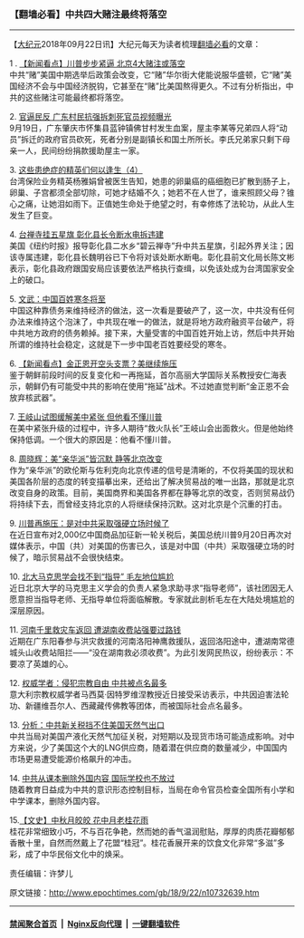 ### 【翻墙必看】中共四大赌注最终将落空
------------------------

<p>【<a href="http://www.epochtimes.com/gb/tag/%E5%A4%A7%E7%BA%AA%E5%85%83.html">大纪元</a>2018年09月22日讯】大纪元每天为读者梳理<a href="http://www.epochtimes.com/gb/tag/%E7%BF%BB%E5%A2%99%E5%BF%85%E7%9C%8B.html">翻墙必看</a>的文章：</p>
<p>1 . <a href="http://www.epochtimes.com/gb/18/9/21/n10731891.htm">【新闻看点】川普步步紧逼 北京4大赌注或落空</a><br />
中共“赌”美国中期选举后政策会改变，它“赌”华尔街大佬能说服华盛顿，它“赌”美国经济不会与中国经济脱钩，它甚至在“赌”比美国熬得更久。不过有分析指出，中共的这些赌注可能最终都将落空。</p>
<p>2. <a href="http://www.epochtimes.com/gb/18/9/21/n10731694.htm">官逼民反 广东村民抗强拆刺死官员视频曝光</a><br />
9月19日，广东肇庆市怀集县蓝钟镇佛甘村发生血案，屋主李某等兄弟四人将“动员”拆迁的政府官员砍死，死者分别是副镇长和国土所所长。李氏兄弟家只剩下母亲一人，民间纷纷捐款援助屋主一家。</p>
<p>3. <a href="http://www.epochtimes.com/gb/18/9/16/n10718504.htm">这些患绝症的精英们何以逢生（4）</a><br />
台湾保险业务精英杨雅娟曾被医生告知，她患的卵巢癌的癌细胞已扩散到肠子上，卵巢、子宫都须全部切除，可她才结婚不久；她若不在人世了，谁来照顾父母？锥心之痛，让她泪如雨下。正值她生命处于绝望之时，有幸修炼了法轮功，从此人生发生了巨变。</p>
<p>4. <a href="http://www.epochtimes.com/gb/18/9/21/n10730285.htm">台禅寺挂五星旗 彰化县长令断水电拆违建</a><br />
美国《纽约时报》报导彰化县二水乡“碧云禅寺”升中共五星旗，引起外界关注；因该寺属违建，彰化县长魏明谷已下令将对该处断水断电。彰化县前文化局长陈文彬表示，彰化县政府跟国安局应该要依法严格执行查缉，以免该处成为台湾国家安全上的破口。</p>
<p>5. <a href="http://www.epochtimes.com/gb/18/9/21/n10730443.htm">文武：中国百姓寒冬将至</a><br />
中国这种靠债务来维持经济的做法，这一次看是要破产了，这一次，中共没有任何办法来维持这个泡沫了，中共现在唯一的做法，就是将地方政府融资平台破产，将中共地方政府的债务赖掉。接下来，大量受害的中国百姓开始上访，然后中共开始所谓的维持社会稳定，这就是下一步中国老百姓要经受的寒冬。</p>
<p>6. <a href="http://www.epochtimes.com/gb/18/9/21/n10732173.htm">【新闻看点】金正恩开空头支票？美继续施压</a><br />
鉴于朝鲜前段时间的反复变化和一再拖延，首尔高丽大学国际关系教授安仁海表示，朝鲜仍有可能受中共的影响在使用“拖延”战术。不过她直觉判断“金正恩不会放弃核武器”。</p>
<p>7. <a href="http://www.epochtimes.com/gb/18/9/21/n10731926.htm">王岐山试图缓解美中紧张 但他看不懂川普</a><br />
在美中紧张升级的过程中，许多人期待“救火队长”王岐山会出面救火。但是他始终保持低调。一个很大的原因是：他看不懂川普。</p>
<p>8. <a href="http://www.epochtimes.com/gb/18/9/21/n10732009.htm">周晓辉：美“亲华派”皆沉默 静等北京改变</a><br />
作为“亲华派”的欧伦斯与佐利克向北京传递的信号是清晰的，不仅将美国的现状和美国各阶层的态度的转变描摹出来，还给出了解决贸易战的唯一出路，那就是北京改变自身的政策。目前，美国商界和美国各界都在静等北京的改变，否则贸易战仍将持续下去，而曾经支持北京的人将继续保持沉默。这对北京是个沉重的打击。</p>
<p>9. <a href="http://www.epochtimes.com/gb/18/9/21/n10731722.htm">川普再施压：是对中共采取强硬立场时候了</a><br />
在近日宣布对2,000亿中国商品加征新一轮关税后，美国总统川普9月20日再次对媒体表示，中国（共）对美国的伤害已久，该是对中国（中共）采取强硬立场的时候了，暗示贸易战不会很快结束。</p>
<p>10. <a href="http://www.epochtimes.com/gb/18/9/21/n10732368.htm">北大马克思学会找不到“指导” 毛左地位尴尬</a><br />
近日北京大学的马克思主义学会的负责人紧急求助寻求“指导老师”，该社团因无人愿意担当指导老师、无指导单位将面临解散。专家就此剖析毛左在大陆处境尴尬的深层原因。</p>
<p>11. <a href="http://www.epochtimes.com/gb/18/9/19/n10724889.htm">河南千里救灾车返回 遭湖南收费站强要过路钱</a><br />
近期在广东阳春参与洪灾救援的河南洛阳神鹰救援队，返回洛阳途中，遭湖南常德城头山收费站阻拦——“没在湖南救必须收费”。为此引发网民热议，纷纷表示：不要凉了英雄的心。</p>
<p>12. <a href="http://www.epochtimes.com/gb/18/9/20/n10729835.htm">权威学者：侵犯宗教自由 中共被点名最多</a><br />
意大利宗教权威学者马西莫‧因特罗维涅教授近日接受采访表示，中共因迫害法轮功、新疆维吾尔人、西藏藏传佛教等团体，而被国际社会点名最多。</p>
<p>13. <a href="http://www.epochtimes.com/gb/18/9/21/n10731853.htm">分析：中共新关税挡不住美国天然气出口</a><br />
中共当局对美国产液化天然气加征关税，对短期以及现货市场可能造成影响。对中方来说，少了美国这个大的LNG供应商，随着潜在供应商的数量减少，中国国内市场更易遭受能源价格飙升的冲击。</p>
<p>14. <a href="http://www.epochtimes.com/gb/18/9/21/n10732119.htm">中共从课本删除外国内容 国际学校也不放过</a><br />
随着教育日益成为中共的意识形态控制目标，当局在命令官员检查全国所有小学和中学课本，删除外国内容。</p>
<p>15.<a href="http://www.epochtimes.com/gb/18/9/9/n10700640.htm">【文史】中秋月皎皎 花中月老桂花雨</a><br />
桂花非常细致小巧，不与百花争艳，然而她的香气温润慰贴，厚厚的肉质花瓣郁郁香散十里，自然而然戴上了花盟“桂冠”。桂花香展开来的饮食文化非常“多滋”多彩，成了中华民俗文化中的焕采。</p>
<p>责任编辑：许梦儿</p>

原文链接：http://www.epochtimes.com/gb/18/9/22/n10732639.htm


------------------------
#### [禁闻聚合首页](https://github.com/gfw-breaker/banned-news/blob/master/README.md) &nbsp;|&nbsp; [Nginx反向代理](https://github.com/gfw-breaker/open-proxy/blob/master/README.md) &nbsp;|&nbsp; [一键翻墙软件](https://github.com/gfw-breaker/nogfw/blob/master/README.md)